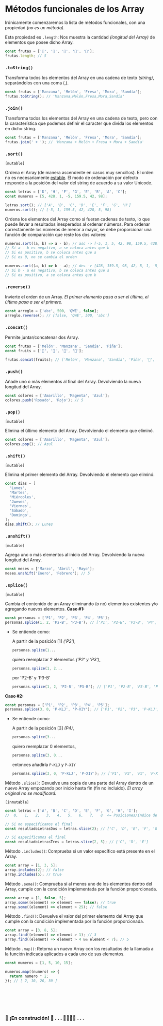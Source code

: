 # Métodos funcionales de los Array

Irónicamente comenzaremos la lista de métodos funcionales, con una propiedad _(no es un método)_. <br>

Esta propiedad es `.length`: Nos muestra la cantidad _(longitud del Array)_ de elementos que posee dicho Array.

```js
const frutas = ['🍎', '🍈', '🍓', '🍇', '🍉'];
frutas.length; // 5
```

### `.toString()`

Transforma todos los elementos del Array en una cadena de texto _(string)_, separándolos con una coma (,).

```js
const frutas = ['Manzana', 'Melón', 'Fresa', 'Mora', 'Sandía'];
frutas.toString(); // 'Manzana,Melón,Fresa,Mora,Sandía'
```

### `.join()`

Transforma todos los elementos del Array en una cadena de texto, pero con la característica que podemos definir el caracter que divida los elementos en dicho string.

```js
const frutas = ['Manzana', 'Melón', 'Fresa', 'Mora', 'Sandía'];
frutas.join(' + '); // 'Manzana + Melón + Fresa + Mora + Sandía'
```

### `.sort()`

`[mutable]`

Ordena el Array (de manera ascendente en casos muy sencillos). El orden no es necesariamente [estable](https://en.wikipedia.org/wiki/Sorting_algorithm#Stability). El modo de ordenación por defecto responde a la posición del valor del string de acuerdo a su valor Unicode.

```js
const letras = ['D', 'H', 'F', 'G', 'E', 'B', 'A', 'C'];
const numeros = [5, 428, 1, -5, 159.5, 42, 98];

letras.sort(); // ['A', 'B', 'C', 'D', 'E', 'F', 'G', 'H']
numeros.sort(); // [-5, 1, 159.5, 42, 428, 5, 98]
```

Ordena los elementos del Array como si fueran cadenas de texto, lo que puede llevar a resultados inesperados al ordenar números. Para ordenar correctamente los números de menor a mayor, se debe proporcionar una función de comparación que reste los dos valores:

```js
numeros.sort((a, b) => a - b); // asc -> [-5, 1, 5, 42, 98, 159.5, 428]
// Si a - b es negativo, a se coloca antes que b
// Si es positivo, b se coloca antes que a
// Si es 0, no se cambia el orden

numeros.sort((a, b) => b - a); // des -> [428, 159.5, 98, 42, 5, 1, -5]
// Si b - a es negativo, b se coloca antes que a
// Si es positivo, a se coloca antes que b
```

### `.reverse()`

Invierte el orden de un Array. _El primer elemento pasa a ser el último, el último pasa a ser el primero._

```js
const arreglo = ['abc', 500, 'QWE', false];
arreglo.reverse(); // [false, 'QWE', 500, 'abc']
```

### `.concat()`

Permite juntar/concatenar dos Array.

```js
const frutas = ['Melón', 'Manzana', 'Sandía', 'Piña'];
const fruits = ['🍈', '🍎', '🍉', '🍍'];

frutas.concat(fruits); // ['Melón', 'Manzana', 'Sandía', 'Piña', '🍈', '🍎', '🍉', '🍍']
```

### `.push()`

Añade uno o más elementos al final del Array. Devolviendo la nueva longitud del Array.

```js
const colores = ['Amarillo', 'Magenta', 'Azul'];
colores.push('Rosado', 'Rojo'); // 5
```

### `.pop()`

`[mutable]`

Elimina el último elemento del Array. Devolviendo el elemento que eliminó.

```js
const colores = ['Amarillo', 'Magenta', 'Azul'];
colores.pop(); // Azul
```

### `.shift()`

`[mutable]`

Elimina el primer elemento del Array. Devolviendo el elemento que eliminó.

```js
const dias = [
  'Lunes',
  'Martes',
  'Miércoles',
  'Jueves',
  'Viernes',
  'Sábado',
  'Domingo',
];
dias.shift(); // Lunes
```

### `.unshift()`

`[mutable]`

Agrega uno o más elementos al inicio del Array. Devolviendo la nueva longitud del Array.

```js
const meses = ['Marzo', 'Abril', 'Mayo'];
meses.unshift('Enero', 'Febrero'); // 5
```

### `.splice()`

`[mutable]`

Cambia el contenido de un Array eliminando (o no) elementos existentes y/o agregando nuevos elementos.
**Caso #1:**

```js
const personas = ['P1', 'P2', 'P3', 'P4', 'P5'];
personas.splice(1, 2, 'P2-B', 'P3-B'); // ['P1', 'P2-B', 'P3-B', 'P4', 'P5']
```

- Se entiende como: <br>

  A partir de la posición [1] _('P2')_,

  ```js
  personas.splice(1...
  ```

  quiero reemplazar 2 elementos _('P2' y 'P3')_,

  ```js
  personas.splice(1, 2...
  ```

  por 'P2-B' y 'P3-B'

  ```js
  personas.splice(1, 2, 'P2-B', 'P3-B'); // ['P1', 'P2-B', 'P3-B', 'P4', 'P5']
  ```

**Caso #2:**

```js
const personas = ['P1', 'P2', 'P3', 'P4', 'P5'];
personas.splice(3, 0, 'P-KLJ', 'P-XIY'); // ['P1', 'P2', 'P3', 'P-KLJ', 'P-XIY', 'P4', 'P5']
```

- Se entiende como: <br>

  A partir de la posición [3] _(P4)_,

  ```js
  personas.splice(3...
  ```

  quiero reemplazar 0 elementos,

  ```js
  personas.splice(3, 0...
  ```

  entonces añadiría `P-KLJ` y `P-XIY`

  ```js
  personas.splice(3, 0, 'P-KLJ', 'P-XIY'); // ['P1', 'P2', 'P3', 'P-KLJ', 'P-XIY', 'P4', 'P5']
  ```

Método `.slice()`: Devuelve una copia de una parte del Array dentro de un nuevo Array empezando por inicio hasta fin (fin no incluido). _El array original no se modificará._

`[inmutable]`

```js
const letras = ['A', 'B', 'C', 'D', 'E', 'F', 'G', 'H', 'I'];
//  0,   1,   2,   3,   4,   5,   6,   7,   8  <= Posiciones/índice de los elementos dentro del Array

// Si no especificamos el final
const resultadoLetrasDos = letras.slice(2); // ['C', 'D', 'E', 'F', 'G', 'H', 'I']

// Si especificamos el final
const resultadoLetrasTres = letras.slice(2, 5); // ['C', 'D', 'E']
```

Método `.includes()`: Comprueba si un valor específico está presente en el Array.

```js
const array = [1, 3, 5];
array.includes(2); // false
array.includes(5); // true
```

Método `.some()`: Comprueba si al menos uno de los elementos dentro del Array, cumple con la condición implementada por la función proporcionada.

```js
const array = [1, false, 5];
array.some((element) => element === false); // true
array.some((element) => element > 25); // false
```

Método `.find()`: Devuelve el valor del primer elemento del Array que cumple con la condición implementada por la función proporcionada.

```js
const array = [3, 8, 5];
array.find((element) => element > 1); // 3
array.find((element) => element > 4 && element < 7); // 5
```

<!--
ESTO NO ES UN MÉTODO FUNCIONAL DE ARRAY -> String

Método `.split()`: Se utiliza para dividir una cadena de texto en un array de cadenas mediante la separación de la cadena en subcadenas. Se puede especificar un separador y un límite opcional para controlar el número de divisiones a realizar. Si se omite el separador, el array devuelto contendrá un solo elemento con la cadena completa.

```js
const string = 'Esto es una cadena de texto';
string.split(); // [ 'Esto es una cadena de texto' ]
string.split(''); // [ 'E', 's', 't', 'o', ' ', 'e', 's', ' ', 'u', 'n', 'a', ' ', 'c', 'a', 'd', 'e', 'n', 'a', ' ', 'd', 'e', ' ', 't', 'e', 'x', 't', 'o' ]
string.split(' '); // [ 'Esto', 'es', 'una', 'cadena', 'de', 'texto' ]
string.split('', 4); // [ 'E', 's', 't', 'o' ]
```

-->

Método `.map()`: Retorna un nuevo Array con los resultados de la llamada a la función indicada aplicados a cada uno de sus elementos.

```js
const numeros = [1, 5, 10, 15];

numeros.map((numero) => {
  return numero * 2;
}); // [ 2, 10, 20, 30 ]
```

<!--
ESTO NO ES UN MÉTODO FUNCIONAL DE ARRAY -> Number
Método `toFixed()`: En principio, convierte el número a una cadena de texto. Además, si carece de argumento; redondea al número más cercano. En caso contrario, formatea el número a la cantidad específica de dígitos después del punto decimal.

```js
let primerNumero = 5;
let segundoNumero = 5.123;
let tercerNumero = 5.678;

primerNumero.toFixed()     // '5'

segundoNumero.toFixed()    // '5'
tercerNumero.toFixed()     // '6'

segundoNumero.toFixed(2)   // '5.12'
tercerNumero.toFixed(5)    // '5.67800'
```
-->

<br><br>
<br><br>

### 🚧 **¡En construción!** 🚧 . . . 👷🏻‍♀️🔨 . . .
